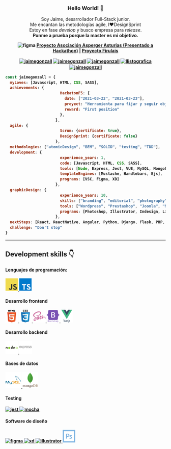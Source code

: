 <h3 align="center">Hello World! 👋</h3>
<p align="center">
Soy Jaime, desarrollador Full-Stack junior.<br />
Me encantan las metodologías agile, I♥DesignSprint<br />
Estoy en fase <em>develop</em> y busco empresa para <em>release</em>.<br />
<strong>Ponme a prueba porque la master es mi objetivo.<strong>
</p>

<p align="center">
<img src="https://www.vectorlogo.zone/logos/figma/figma-icon.svg" alt="figma" width="15" height="15"/>
<a target="_blank" href="https://www.figma.com/proto/UuI2wLMtP9VijovqIbsWlN/00.Mockup-Hackathon?scaling=scale-down&page-id=0%3A1&starting-point-node-id=125%3A39&node-id=125%3A39">Proyecto Asociación Asperger Asturias (Presentado a Hackathon)</a> | 
<a target="_blank" href="https://www.figma.com/file/mwLXfFiOlWvXNZQQh3Enkj/Firulaap-%3A%3A%3A-Mockup2">Proyecto Firulais</a>
</p>
  
<p align="center">
<a href="https://github.com/jaimegonzall" target="blank"><img align="center" src="https://cdn.jsdelivr.net/npm/simple-icons@3.0.1/icons/github.svg" alt="jaimegonzall" height="30" width="40" /></a>
<a href="https://linkedin.com/in/jaimegonzall" target="blank"><img align="center" src="https://cdn.jsdelivr.net/npm/simple-icons@3.0.1/icons/linkedin.svg" alt="jaimegonzall" height="30" width="40" /></a>
<a href="https://stackexchange.com/users/20929078/jaime-g-llist%c3%b3" target="blank"><img align="center" src="https://cdn.jsdelivr.net/npm/simple-icons@3.0.1/icons/stackoverflow.svg" alt="jaimegonzall" height="30" width="40" /></a>
<a href="https://instagram.com/llistografica" target="blank"><img align="center" src="https://cdn.jsdelivr.net/npm/simple-icons@3.0.1/icons/instagram.svg" alt="llistografica" height="30" width="40" /></a>
<a href="https://www.behance.net/jaimegonzall" target="blank"><img align="center" src="https://cdn.jsdelivr.net/npm/simple-icons@3.0.1/icons/behance.svg" alt="jaimegonzall" height="30" width="40" /></a>
</p>


```javascript
const jaimegonzall = {
  myLoves: [Javascript, HTML, CSS, SASS],
  achievements: {
                        HackatonF5: {
                          date: ["2021-03-22", "2021-03-23"],
                          proyect: "Herramienta para fijar y seguir objetivos y actividades individuales de la vida diaria para personas con síndrome de Asperger.",
                          reward: "First position"
                        },
                      },
  agile: {
                        Scrum: {certificate: true},
                        DesignSprint: {certificate: false}
                      },
  methodologies: ["atomicDesign", "BEM", "SOLID", "testing", "TDD"], 
  development: {
                        experience_years: 1,
                        code: [Javascript, HTML, CSS, SASS],
                        tools: [Node, Express, Jest, VUE, MySQL, MongoDB, Git],
                        templateEngines: [Mustache, Handlebars, Ejs],
                        programs: [VSC, Figma, XD]
                      },
  graphicDesign: {
                        experience_years: 10,
                        skills: ["branding", "editorial", "photography", "printing", "content", "SEO"],
                        tools: ["Wordpress", "Prestashop", "Joomla", "Magento"],
                        programs: [Photoshop, Illustrator, Indesign, Lightroom]
                      },
  nextSteps: [React, ReactNative, Angular, Python, Django, Flask, PHP, Composer, Larabel, Symfony, Java],
  challenge: "Don't stop"
}
```



___
## Development skills 👇
#### Lenguajes de programación:
<a href="https://developer.mozilla.org/en-US/docs/Web/JavaScript" target="_blank"> <img src="https://raw.githubusercontent.com/devicons/devicon/master/icons/javascript/javascript-original.svg" alt="javascript" width="40" height="40"/> </a>
<a href="https://www.typescriptlang.org/" target="_blank"> <img src="https://raw.githubusercontent.com/devicons/devicon/master/icons/typescript/typescript-original.svg" alt="typescript" width="40" height="40"/> </a>

#### Desarrollo frontend
<a href="https://www.w3.org/html/" target="_blank"> <img src="https://raw.githubusercontent.com/devicons/devicon/master/icons/html5/html5-original-wordmark.svg" alt="html5" width="40" height="40"/> </a>
<a href="https://www.w3schools.com/css/" target="_blank"> <img src="https://raw.githubusercontent.com/devicons/devicon/master/icons/css3/css3-original-wordmark.svg" alt="css3" width="40" height="40"/> </a>
<a href="https://sass-lang.com" target="_blank"> <img src="https://raw.githubusercontent.com/devicons/devicon/master/icons/sass/sass-original.svg" alt="sass" width="40" height="40"/> </a>
<a href="https://getbootstrap.com" target="_blank"> <img src="https://raw.githubusercontent.com/devicons/devicon/master/icons/bootstrap/bootstrap-plain-wordmark.svg" alt="bootstrap" width="40" height="40"/> </a>
<a href="https://vuejs.org/" target="_blank"> <img src="https://raw.githubusercontent.com/devicons/devicon/master/icons/vuejs/vuejs-original-wordmark.svg" alt="vuejs" width="40" height="40"/> </a>

#### Desarrollo backend
<a href="https://nodejs.org" target="_blank"> <img src="https://raw.githubusercontent.com/devicons/devicon/master/icons/nodejs/nodejs-original-wordmark.svg" alt="nodejs" width="40" height="40"/> </a>
<a href="https://expressjs.com" target="_blank"> <img src="https://raw.githubusercontent.com/devicons/devicon/master/icons/express/express-original-wordmark.svg" alt="express" width="40" height="40"/> </a>

#### Bases de datos
<a href="https://www.mysql.com/" target="_blank"> <img src="https://raw.githubusercontent.com/devicons/devicon/master/icons/mysql/mysql-original-wordmark.svg" alt="mysql" width="50" height="50"/> </a>
<a href="https://www.mongodb.com/" target="_blank"> <img src="https://raw.githubusercontent.com/devicons/devicon/master/icons/mongodb/mongodb-original-wordmark.svg" alt="mongodb" width="50" height="50"/> </a>

#### Testing
<a href="https://jestjs.io" target="_blank"> <img src="https://www.vectorlogo.zone/logos/jestjsio/jestjsio-icon.svg" alt="jest" width="40" height="40"/> </a>
<a href="https://mochajs.org" target="_blank"> <img src="https://www.vectorlogo.zone/logos/mochajs/mochajs-icon.svg" alt="mocha" width="40" height="40"/> </a>

#### Software de diseño
<a href="https://www.figma.com/" target="_blank"> <img src="https://www.vectorlogo.zone/logos/figma/figma-icon.svg" alt="figma" width="40" height="40"/> </a>
<a href="https://www.adobe.com/products/xd.html" target="_blank"> <img src="https://cdn.worldvectorlogo.com/logos/adobe-xd.svg" alt="xd" width="40" height="40"/> </a>
<a href="https://www.adobe.com/in/products/illustrator.html" target="_blank"> <img src="https://www.vectorlogo.zone/logos/adobe_illustrator/adobe_illustrator-icon.svg" alt="illustrator" width="40" height="40"/> </a>
<a href="https://www.photoshop.com/en" target="_blank"> <img src="https://raw.githubusercontent.com/devicons/devicon/master/icons/photoshop/photoshop-line.svg" alt="photoshop" width="40" height="40"/> </a>

